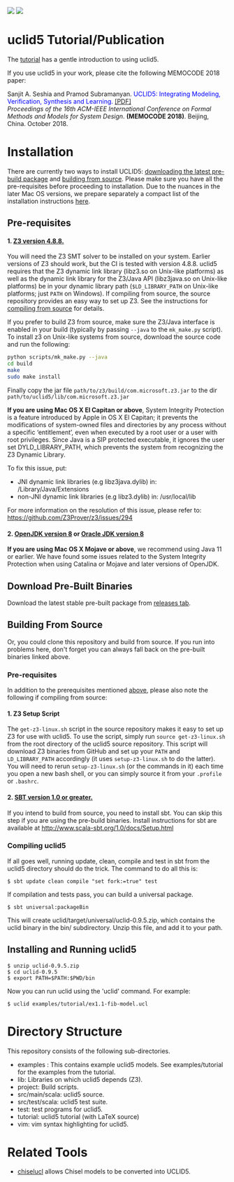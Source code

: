 <a href="https://travis-ci.org/uclid-org/uclid"><img src="https://travis-ci.org/uclid-org/uclid.svg?branch=master"></a>
![](https://github.com/uclid-org/uclid/workflows/Uclid%20CI/badge.svg)

# uclid5 Tutorial/Publication

The [tutorial](https://github.com/uclid-org/uclid/blob/master/tutorial/tutorial.pdf) has a gentle introduction to using uclid5.

If you use uclid5 in your work, please cite the following MEMOCODE 2018 paper:

Sanjit A. Seshia and Pramod Subramanyan. <font color="blue">UCLID5: Integrating Modeling, Verification, Synthesis and Learning.</font>
 [\[PDF\]](https://cse.iitk.ac.in/users/spramod/papers/memocode18.pdf)    
*Proceedings of the 16th ACM-IEEE International Conference on Formal Methods and Models for System Design*. **(MEMOCODE 2018)**. Beijing, China. October 2018. 

# Installation
There are currently two ways to install UCLID5: [downloading the latest pre-build package](#prebuilt) and [building from source](#srcbuild). Please make sure you have all the pre-requisites before proceeding to installation. Due to the nuances in the later Mac OS versions, we prepare separately a compact list of the installation instructions [here](mac-install.md). 

## <a name="prereqs"></a> Pre-requisites

#### 1. [Z3 version 4.8.8.](https://github.com/Z3Prover/z3/releases/tag/z3-4.8.8)
You will need the Z3 SMT solver to be installed on your system. Earlier versions of Z3 should work, but the CI is tested with version 4.8.8. uclid5 requires that the Z3 dynamic link library (libz3.so on Unix-like platforms) as well as the dynamic link library for the Z3/Java API (libz3java.so on Unix-like platforms) be in your dynamic library path (`$LD_LIBRARY_PATH` on Unix-like platforms; just `PATH` on Windows). If compiling from source, the source repository provides an easy way to set up Z3. See the instructions for [compiling from source](#srcbuild) for details.

If you prefer to build Z3 from source, make sure the Z3/Java interface is enabled in your build (typically by passing `--java` to the `mk_make.py` script). To install z3 on Unix-like systems from source, download the source code and run the following:

```bash
python scripts/mk_make.py --java
cd build
make
sudo make install
```

Finally copy the jar file  `path/to/z3/build/com.microsoft.z3.jar` to the dir `path/to/uclid5/lib/com.microsoft.z3.jar`

**If you are using Mac OS X El Capitan or above**, System Integrity Protection is a feature introduced by Apple in OS X El Capitan; it prevents the modifications of system-owned files and directories by any process without a specific ‘entitlement’, even when executed by a root user or a user with root privileges. Since Java is a SIP protected executable, it ignores the user set DYLD_LIBRARY_PATH, which prevents the system from recognizing the Z3 Dynamic Library. 

To fix this issue, put:
- JNI dynamic link libraries (e.g libz3java.dylib) in:       /Library/Java/Extensions
- non-JNI dynamic link libraries (e.g libz3.dylib) in:      /usr/local/lib

For more information on the resolution of this issue, please refer to:
https://github.com/Z3Prover/z3/issues/294

#### 2. [OpenJDK version 8](https://openjdk.java.net/) or [Oracle JDK version 8](https://www.oracle.com/java/technologies/javase/javase-jdk8-downloads.html)
**If you are using Mac OS X Mojave or above**, we recommend using Java 11 or earlier. We have found some issues related to the System Integrity Protection when using Catalina or Mojave and later versions of OpenJDK.

## <a name="prebuilt"></a> Download Pre-Built Binaries

Download the latest stable pre-built package from [releases tab](https://github.com/uclid-org/uclid/releases).

## <a name="srcbuild"></a> Building From Source

Or, you could clone this repository and build from source. If you run into problems here, don't forget you can always fall back on the pre-built binaries linked above.

### Pre-requisites
In addition to the prerequisites mentioned [above](#prereqs), please also note the following if compiling from source:

#### 1. Z3 Setup Script

The `get-z3-linux.sh` script in the source repository makes it easy to set up Z3 for use with uclid5. To use the script, simply run `source get-z3-linux.sh` from the root directory of the uclid5 source repository. This script will download Z3 binaries from GitHub and set up your `PATH` and `LD_LIBRARY_PATH` accordingly (it uses `setup-z3-linux.sh` to do the latter). You will need to rerun `setup-z3-linux.sh` (or the commands in it) each time you open a new bash shell, or you can simply source it from your `.profile` or `.bashrc`.

#### 2. [SBT version 1.0 or greater.](http://www.scala-sbt.org/1.0/docs/Setup.html)
If you intend to build from source, you need to install sbt. You can skip this step if you are using the pre-build binaries. Install instructions for sbt are available at http://www.scala-sbt.org/1.0/docs/Setup.html

### Compiling uclid5

If all goes well, running update, clean, compile and test in sbt from the uclid5 directory should do the trick. The command to do all this is:

    $ sbt update clean compile "set fork:=true" test

If compilation and tests pass, you can build a universal package.

    $ sbt universal:packageBin

This will create uclid/target/universal/uclid-0.9.5.zip, which contains the uclid binary in the bin/ subdirectory. Unzip this file, and add it to your path.

## Installing and Running uclid5

    $ unzip uclid-0.9.5.zip
    $ cd uclid-0.9.5
    $ export PATH=$PATH:$PWD/bin

Now you can run uclid using the 'uclid' command. For example:

    $ uclid examples/tutorial/ex1.1-fib-model.ucl

# Directory Structure

This repository consists of the following sub-directories.
 - examples : This contains example uclid5 models. See examples/tutorial for the examples from the tutorial.
 - lib: Libraries on which uclid5 depends (Z3).
 - project: Build scripts.
 - src/main/scala: uclid5 source.
 - src/test/scala: uclid5 test suite.
 - test: test programs for uclid5.
 - tutorial: uclid5 tutorial (with LaTeX source)
 - vim: vim syntax highlighting for uclid5. 

# Related Tools

* [chiselucl](https://github.com/uclid-org/chiselucl) allows Chisel models to be converted into UCLID5.
